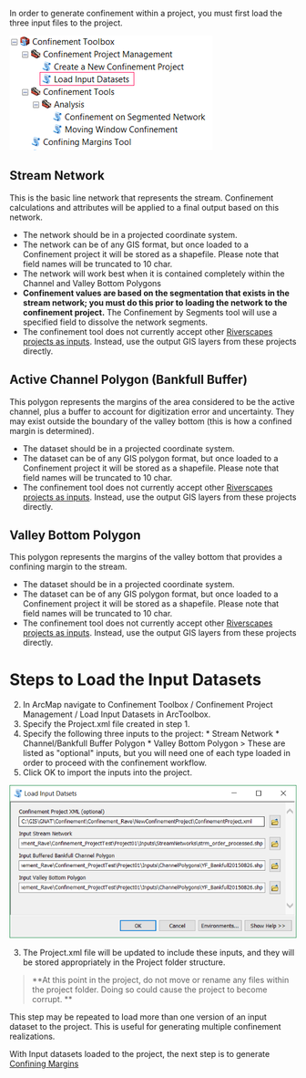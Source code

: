 In order to generate confinement within a project, you must first load the three input files to the project.

![](Images/ArcToolbox-LoadDatasets.png)

## Stream Network
This is the basic line network that represents the stream. Confinement calculations and attributes will be applied to a final output based on this network. 

- The network should be in a projected coordinate system.
- The network can be of any GIS format, but once loaded to a Confinement project it will be stored as a shapefile. Please note that field names will be truncated to 10 char.
- The network will work best when it is contained completely within the Channel and Valley Bottom Polygons
- **Confinement values are based on the segmentation that exists in the stream network; you must do this prior to loading the network to the confinement project.** The Confinement by Segments tool will use a specified field to dissolve the network segments. 
- The confinement tool does not currently accept other [Riverscapes projects as inputs](https://github.com/SouthForkResearch/ConfinementTool/issues/10). Instead, use the output GIS layers from these projects directly.

## Active Channel Polygon (Bankfull Buffer)
This polygon represents the margins of the area considered to be the active channel, plus a buffer to account for digitization error and uncertainty. They may exist outside the boundary of the valley bottom (this is how a confined margin is determined).

- The dataset should be in a projected coordinate system.
- The dataset can be of any GIS polygon format, but once loaded to a Confinement project it will be stored as a shapefile. Please note that field names will be truncated to 10 char.
- The confinement tool does not currently accept other [Riverscapes projects as inputs](https://github.com/SouthForkResearch/ConfinementTool/issues/10).  Instead, use the output GIS layers from these projects directly.

## Valley Bottom Polygon 
This polygon represents the margins of the valley bottom that provides a confining margin to the stream. 

- The dataset should be in a projected coordinate system.
- The dataset can be of any GIS polygon format, but once loaded to a Confinement project it will be stored as a shapefile. Please note that field names will be truncated to 10 char.
- The confinement tool does not currently accept other [Riverscapes projects as inputs](https://github.com/SouthForkResearch/ConfinementTool/issues/10).  Instead, use the output GIS layers from these projects directly.

# Steps to Load the Input Datasets

2. In ArcMap navigate to Confinement Toolbox / Confinement Project Management /  Load Input Datasets in ArcToolbox.
  1. Specify the Project.xml file created in step 1.
  2. Specify the following three inputs to the project:
    * Stream Network
    * Channel/Bankfull Buffer Polygon
    * Valley Bottom Polygon 
    > These are listed as "optional" inputs, but you will need one of each type loaded in order to proceed with the confinement workflow.
  3. Click OK to import the inputs into the project.

![Add Inputs Tool](Images/AddInputsToProjectToolWindow.PNG)

3. The Project.xml file will be updated to include these inputs, and they will be stored appropriately in the Project folder structure.

> **At this point in the project, do not move or rename any files within the project folder. Doing so could cause the project to become corrupt. **
>

This step may be repeated to load more than one version of an input dataset to the project. This is useful for generating multiple confinement realizations.

With Input datasets loaded to the project, the next step is to generate [Confining Margins](Generate-Confining-Margins)

